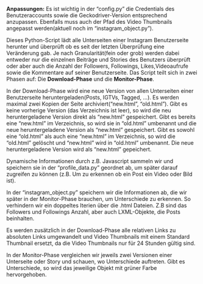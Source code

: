 **Anpassungen:**
Es ist wichtig in der “config.py” die Credentials des Benutzeraccounts sowie die Geckodriver-Version entsprechend anzupassen. Ebenfalls muss auch der Pfad des Video Thumbnails angepasst werden(aktuell noch im “instagram_object.py”).

Dieses Python-Script lädt alle Unterseiten einer Instagram Benutzerseite herunter und überprüft ob es seit der letzten Überprüfung eine Veränderung gab. Je nach Granularität(fein oder grob) werden dabei entweder nur die einzelnen Beiträge und Stories des Benutzers überprüft oder aber auch die Anzahl der Followers, Followings, Likes,Videoaufrufe sowie die Kommentare auf seiner Benutzerseite.
Das Script teilt sich in zwei Phasen auf: Die **Download-Phase** und die **Monitor-Phase**.

In der Download-Phase wird eine neue Version von allen Unterseiten einer Benutzerseite heruntergeladen(Posts, IGTVs, Tagged, …). Es werden maximal zwei Kopien der Seite archiviert(“new.html”, “old.html”). Gibt es keine vorherige Version (das Verzeichnis ist leer), so wird die neu heruntergeladene Version direkt als “new.html” gespeichert. Gibt es bereits eine “new.html” im Verzeichnis, so wird sie in “old.html” umbenannt und die neue heruntergeladene Version als “new.html” gespeichert. Gibt es sowohl eine “old.html” als auch eine “new.html” im Verzeichnis, so wird die “old.html” gelöscht und “new.html” wird in “old.html” umbenannt. Die neue heruntergeladene Version wird als “new.html” gepeichert.

Dynamische Informationen durch z.B. Javascript sammeln wir und speichern sie in der “profile_data.py” geordnet ab, um später darauf zugreifen zu können (z.B. Um zu erkennen ob ein Post ein Video oder Bild ist).

In der “instagram_object.py” speichern wir die Informationen ab, die wir später in der Monitor-Phase brauchen, um Unterschiede zu erkennen. So verhindern wir ein doppeltes Iterien über die .html Dateien. Z.B sind das Followers und Followings Anzahl, aber auch LXML-Objekte, die Posts beinhalten.

Es werden zusätzlich in der Download-Phase alle relativen Links zu absoluten Links umgewandelt und Video Thumbnails mit einem Standard Thumbnail ersetzt, da die Video Thumbnails nur für 24 Stunden gültig sind.

In der Monitor-Phase vergleichen wir jeweils zwei Versionen einer Unterseite oder Story und schauen, wo Unterschiede auftreten. Gibt es Unterschiede, so wird das jeweilige Objekt mit grüner Farbe hervorgehoben.